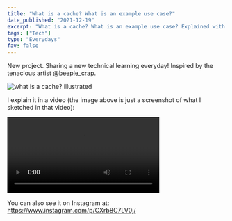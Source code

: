 ```yaml
---
title: "What is a cache? What is an example use case?"
date_published: "2021-12-19"
excerpt: "What is a cache? What is an example use case? Explained with a video"
tags: ["Tech"]
type: "Everydays"
fav: false
---
```


New project. Sharing a new technical learning everyday! Inspired by the tenacious artist [@beeple_crap](https://www.beeple-crap.com/).

![what is a cache? illustrated](/images/1-what-is-cache.png)

I explain it in a video (the image above is just a screenshot of what I sketched in that video):

<video controls width="350">
    <source src="/images/1-what-is-cache.mp4"
            type="video/mp4">
    Sorry, your browser doesn't support embedded videos.
</video>

You can also see it on Instagram at: https://www.instagram.com/p/CXrb8C7LV0j/